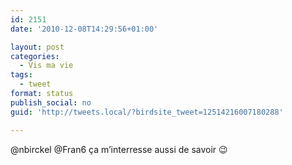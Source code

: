 ```yaml
---
id: 2151
date: '2010-12-08T14:29:56+01:00'

layout: post
categories:
  - Vis ma vie
tags:
  - tweet
format: status
publish_social: no
guid: 'http://tweets.local/?birdsite_tweet=12514216007180288'

---
```


@nbirckel @Fran6 ça m’interresse aussi de savoir 😉